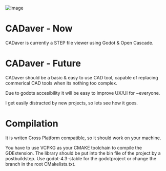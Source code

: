 ![image](https://github.com/user-attachments/assets/baa67416-4072-4ff2-ab30-78724f8d7c56)


# CADaver - Now

CADaver is currently a STEP file viewer using Godot & Open Cascade.

# CADaver - Future

CADaver should be a basic & easy to use CAD tool, capable of replacing commerical CAD tools when its nothing too complex.

Due to godots accesibility it will be easy to improve UX/UI for ~everyone.

I get easily distracted by new projects, so lets see how it goes.

# Compilation

It is writen Cross Platform compatible, so it should work on your machine.

You have to use VCPKG as your CMAKE toolchain to compile the GDExtension. The library should be put into the bin file of the project by a postbuildstep. Use godot-4.3-stable for the godotproject or change the branch in the root CMakelists.txt.
